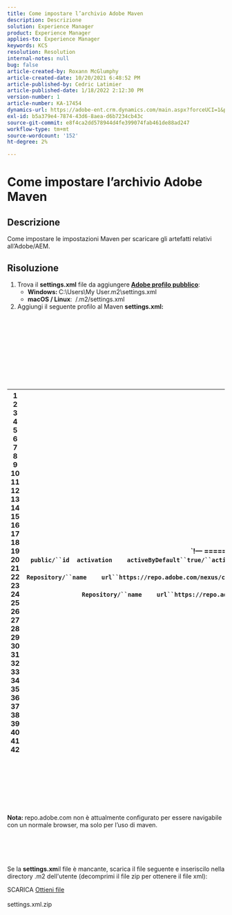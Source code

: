 ```yaml
---
title: Come impostare l’archivio Adobe Maven
description: Descrizione
solution: Experience Manager
product: Experience Manager
applies-to: Experience Manager
keywords: KCS
resolution: Resolution
internal-notes: null
bug: false
article-created-by: Roxann McGlumphy
article-created-date: 10/20/2021 6:48:52 PM
article-published-by: Cedric Latimier
article-published-date: 1/18/2022 2:12:30 PM
version-number: 1
article-number: KA-17454
dynamics-url: https://adobe-ent.crm.dynamics.com/main.aspx?forceUCI=1&pagetype=entityrecord&etn=knowledgearticle&id=46958f5c-d631-ec11-b6e5-000d3a5ba97a
exl-id: b5a379e4-7874-43d6-8aea-d6b7234cb43c
source-git-commit: e8f4ca2dd578944d4fe399074fab461de88ad247
workflow-type: tm+mt
source-wordcount: '152'
ht-degree: 2%

---
```


# Come impostare l’archivio Adobe Maven

## Descrizione


Come impostare le impostazioni Maven per scaricare gli artefatti relativi all’Adobe/AEM.


## Risoluzione


1. Trova il <b>settings.xml</b> file da aggiungere<b> [Adobe profilo pubblico](https://repo.adobe.com/)</b>:
   - <b>Windows: </b>C:\Users\My User\.m2\settings.xml
   - <b>macOS / Linux</b>:  /.m2/settings.xml
2. Aggiungi il seguente profilo al Maven <b>settings.xml:</b>

<br><br><br><br><br> <br><br><br><br>

| 1<br>  2<br>  3<br>  4<br>  5<br>  6<br>  7<br>  8<br>  9<br>  10<br>  11<br>  12<br>  13<br>  14<br>  15<br>  16<br>  17<br>  18<br>  19<br>  20<br>  21<br>  22<br>  23<br>  24<br>  25<br>  26<br>  27<br>  28<br>  29<br>  30<br>  31<br>  32<br>  33<br>  34<br>  35<br>  36<br>  37<br>  38<br>  39<br>  40<br>  41<br>  42 | `!— ============================================================ —``!-- A D O B E   P U B L I C   P R O F I L E                --``!— ============================================================ —````profile````    ````id``adobe-public/``id````    ````activation````        ````activeByDefault``true/``activeByDefault````    ``/``attivazione````    ````proprietà````        ````releaseRepository-Id``adobe-public-releases/``releaseRepository-Id````    ````releaseRepository-Name``Adobe Public Releases/``releaseRepository-Name````    ````releaseRepository-URL``https://repo.adobe.com/nexus/content/groups/public/``releaseRepository-URL````    ``/``properties````    ````repositories````        ````repository````        ````id``adobe-public-releases/``id````        ````name``Adobe Public Repository/``name````        ````url``https://repo.adobe.com/nexus/content/groups/public/``url````        ````releases````            ````enabled``true/``enabled````            ````updatePolicy``never/``updatePolicy````        ``/``release````        ````istantanee````            ````abilitato``false/``abilitato````        ``/``snapshots````    ``/``archivio````    ``/``repositories````     ````pluginRepositories````        ````pluginRepository````        ````id``adobe-public-releases/``id````        ````name``Adobe Public Repository/``name````        ````url``https://repo.adobe.com/nexus/content/groups/public/``url````        ````releases````            ````enabled``true/``enabled````            ````updatePolicy``never/``updatePolicy````        ``/``release````        ````istantanee````            ````abilitato``false/``abilitato````        ``/``snapshots````    ``/``pluginRepository````    ``/``pluginRepositories````/&quot;profile&quot; |
| --- | --- |

<br><br><br><br><br> <br><br>
<b>Nota: </b>repo.adobe.com non è attualmente configurato per essere navigabile con un normale browser, ma solo per l’uso di maven.
<br><br><br><br> <br><br>
Se la <b>settings.xm</b>il file è mancante, scarica il file seguente e inseriscilo nella directory .m2 dell&#39;utente (decomprimi il file zip per ottenere il file xml):

SCARICA
[Ottieni file](https://helpx.adobe.com/content/dam/help/en/experience-manager/kb/SetUpTheAdobeMavenRepository/jcr_content/main-pars/download_section/download-1/settings_xml.zip "settings.xml.zip") <br><br>settings.xml.zip
